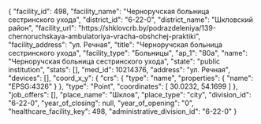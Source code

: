 {
    "facility_id": 498,
    "facility_name": "Черноручская больница сестринского ухода",
    "district_id": "6-22-0",
    "district_name": "Шкловский район",
    "facility_url": "https:\/\/shklovcrb.by\/podrazdeleniya\/139-chernoruchskaya-ambulatoriya-vracha-obshchej-praktiki",
    "facility_address": "ул. Речная",
    "title": "Черноручская больница сестринского ухода",
    "facility_type": "Больницы",
    "ap_1": "80а",
    "name": "Черноручская больница сестринского ухода",
    "state": "public institution",
    "stats": [],
    "med_id": 10214376,
    "address": "ул. Речная",
    "devices": [],
    "coord_x_y": {
        "crs": {
            "type": "name",
            "properties": {
                "name": "EPSG:4326"
            }
        },
        "type": "Point",
        "coordinates": [
            30.0232,
            54.1699
        ]
    },
    "job_offers": [],
    "place_name": "Шклов",
    "place_type": "city",
    "division_id": "6-22-0",
    "year_of_closing": null,
    "year_of_opening": "0",
    "healthcare_facility_key": 498,
    "administrative_division_id": "6-22-0"
}